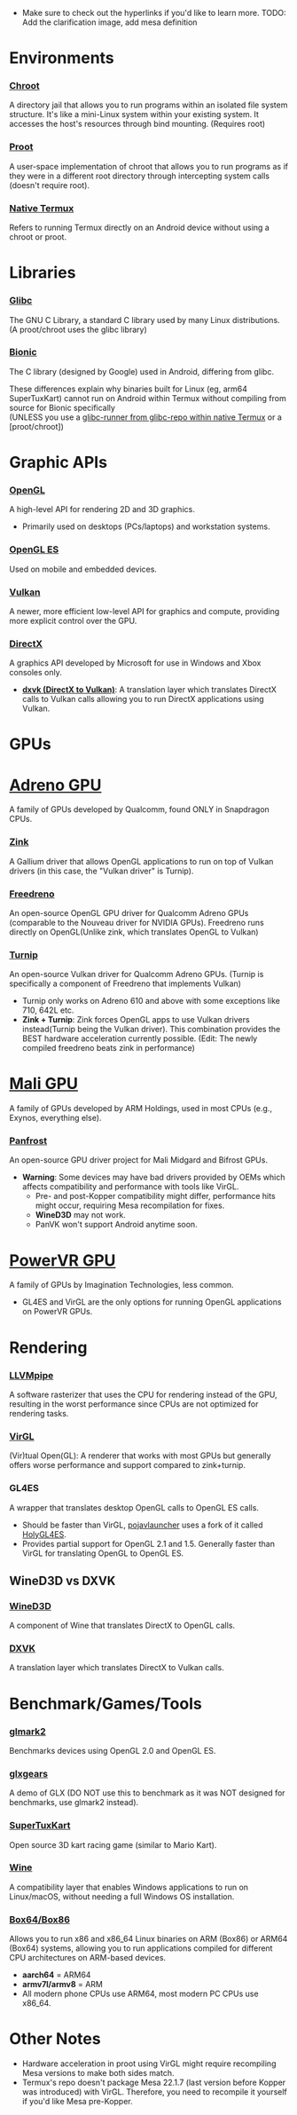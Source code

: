 * Make sure to check out the hyperlinks if you'd like to learn more.
TODO: Add the clarification image, add mesa definition

# Environments

### [Chroot](https://www.youtube.com/watch?v=2wSJREC7RV8)
A directory jail that allows you to run programs within an isolated file system structure. It's like a mini-Linux system within your existing system. It accesses the host's resources through bind mounting. (Requires root)

### [Proot](https://sdrausty.github.io/TermuxPRoot/docs/PRoot.html)
A user-space implementation of chroot that allows you to run programs as if they were in a different root directory through intercepting system calls (doesn't require root).

### [Native Termux](https://en.wikipedia.org/wiki/Termux)
Refers to running Termux directly on an Android device without using a chroot or proot.

# Libraries

### [Glibc](https://en.wikipedia.org/wiki/Glibc)
The GNU C Library, a standard C library used by many Linux distributions. (A proot/chroot uses the glibc library)

### [Bionic](https://en.wikipedia.org/wiki/Bionic_(software))
The C library (designed by Google) used in Android, differing from glibc.

These differences explain why binaries built for Linux (eg, arm64 SuperTuxKart) cannot run on Android within Termux without compiling from source for Bionic specifically  
(UNLESS you use a [glibc-runner from glibc-repo within native Termux](https://github.com/termux-pacman/glibc-packages/wiki/About-glibc-runner-(grun)) or a [proot/chroot])

# Graphic APIs

### [OpenGL](https://en.wikipedia.org/wiki/OpenGL)
A high-level API for rendering 2D and 3D graphics.
- Primarily used on desktops (PCs/laptops) and workstation systems.

### [OpenGL ES](https://en.wikipedia.org/wiki/OpenGL_ES)
Used on mobile and embedded devices.

### [Vulkan](https://en.wikipedia.org/wiki/Vulkan)
A newer, more efficient low-level API for graphics and compute, providing more explicit control over the GPU.

### [DirectX](https://en.wikipedia.org/wiki/DirectX)
A graphics API developed by Microsoft for use in Windows and Xbox consoles only.
- [**dxvk (DirectX to Vulkan)**](https://github.com/doitsujin/dxvk?tab=readme-ov-file#dxvk): A translation layer which translates DirectX calls to Vulkan calls allowing you to run DirectX applications using Vulkan.

# GPUs

# [Adreno GPU](https://en.wikipedia.org/wiki/Adreno)
A family of GPUs developed by Qualcomm, found ONLY in Snapdragon CPUs.

### [Zink](https://docs.mesa3d.org/drivers/zink.html)
A Gallium driver that allows OpenGL applications to run on top of Vulkan drivers (in this case, the "Vulkan driver" is Turnip).

### [Freedreno](https://docs.mesa3d.org/drivers/freedreno.html)
An open-source OpenGL GPU driver for Qualcomm Adreno GPUs (comparable to the Nouveau driver for NVIDIA GPUs).
Freedreno runs directly on OpenGL(Unlike zink, which translates OpenGL to Vulkan)

### [Turnip](https://docs.mesa3d.org/drivers/freedreno.html#turnip)
An open-source Vulkan driver for Qualcomm Adreno GPUs. (Turnip is specifically a component of Freedreno that implements Vulkan)
- Turnip only works on Adreno 610 and above with some exceptions like 710, 642L etc. 
- **Zink + Turnip**: Zink forces OpenGL apps to use Vulkan drivers instead(Turnip being the Vulkan driver). This combination provides the BEST hardware acceleration currently possible. (Edit: The newly compiled freedreno beats zink in performance)


# [Mali GPU](https://en.wikipedia.org/wiki/Mali_(processor))
A family of GPUs developed by ARM Holdings, used in most CPUs (e.g., Exynos, everything else).
  
### [Panfrost](https://en.wikipedia.org/wiki/Mali_(processor)#The_Lima,_Panfrost_and_Panthor_FOSS_drivers)
An open-source GPU driver project for Mali Midgard and Bifrost GPUs.
- **Warning**: Some devices may have bad drivers provided by OEMs which affects compatibility and performance with tools like VirGL.
  - Pre- and post-Kopper compatibility might differ, performance hits might occur, requiring Mesa recompilation for fixes.
  - **WineD3D** may not work.
  - PanVK won't support Android anytime soon.

# [PowerVR GPU](https://en.wikipedia.org/wiki/PowerVR)
A family of GPUs by Imagination Technologies, less common.
- GL4ES and VirGL are the only options for running OpenGL applications on PowerVR GPUs.

# Rendering

### [LLVMpipe](https://docs.mesa3d.org/drivers/llvmpipe.html)
A software rasterizer that uses the CPU for rendering instead of the GPU, resulting in the worst performance since CPUs are not optimized for rendering tasks.

### [VirGL](https://docs.mesa3d.org/drivers/virgl.html)
(Vir)tual Open(GL): A renderer that works with most GPUs but generally offers worse performance and support compared to zink+turnip.

### GL4ES
A wrapper that translates desktop OpenGL calls to OpenGL ES calls.
- Should be faster than VirGL, [pojavlauncher](https://github.com/PojavLauncherTeam/PojavLauncherTeam.github.io/) uses a fork of it called [HolyGL4ES](https://github.com/ShirosakiMio/HolyGL4ES).
- Provides partial support for OpenGL 2.1 and 1.5. Generally faster than VirGL for translating OpenGL to OpenGL ES.

## WineD3D vs DXVK

### [WineD3D](https://en.wikipedia.org/wiki/Wine_(software)#Direct3D)
A component of Wine that translates DirectX to OpenGL calls.

### [DXVK](https://en.wikipedia.org/wiki/DXVK)
A translation layer which translates DirectX to Vulkan calls.

# Benchmark/Games/Tools

### [glmark2](https://github.com/glmark2/glmark2)
Benchmarks devices using OpenGL 2.0 and OpenGL ES.

### [glxgears](https://linuxreviews.org/Glxgears)
A demo of GLX (DO NOT use this to benchmark as it was NOT designed for benchmarks, use glmark2 instead).

### [SuperTuxKart](https://supertuxkart.net/Main_Page)
Open source 3D kart racing game (similar to Mario Kart).

### [Wine](https://en.wikipedia.org/wiki/Wine_(software))
A compatibility layer that enables Windows applications to run on Linux/macOS, without needing a full Windows OS installation.

### [Box64/Box86](https://box86.org/)
Allows you to run x86 and x86_64 Linux binaries on ARM (Box86) or ARM64 (Box64) systems, allowing you to run applications compiled for different CPU architectures on ARM-based devices.
- **aarch64** = ARM64
- **armv7l/armv8** = ARM
- All modern phone CPUs use ARM64, most modern PC CPUs use x86_64.

# Other Notes
- Hardware acceleration in proot using VirGL might require recompiling Mesa versions to make both sides match.
- Termux's repo doesn't package Mesa 22.1.7 (last version before Kopper was introduced) with VirGL. Therefore, you need to recompile it yourself if you'd like Mesa pre-Kopper.
